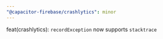 ```yaml
---
"@capacitor-firebase/crashlytics": minor
---
```


feat(crashlytics): `recordException` now supports `stacktrace`
